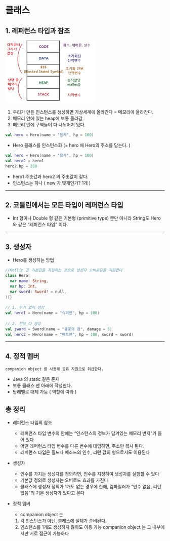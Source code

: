 # 클래스

## 1. 레퍼런스 타입과 참조
![img.png](img.png)
 
1. 우리가 만든 인스턴스를 생성하면 가상세계에 올라간다 = 메모리에 올라간다.
2. 메모리 안에 있는 heap에 보통 올라감
3. 메모리 안에 구역들이 다 나뉘어져 있다.

```kotlin
val hero = Hero(name = "용사", hp = 100)
```
- Hero 클래스를 인스턴스화 (= hero 에 Hero의 주소를 담는다. )

```kotlin
val hero = Hero(name = "용사", hp = 100)
val hero2 = hero1
hero2.hp = 200
```
 - hero1 주솟값과 hero2 의 주솟값이 같다. 
 - 인스턴스는 하나 ( new 가 몇개인가? 1개 )

----------

## 2. 코틀린에서는 모든 타입이 레퍼런스 타입
- Int 형이나 Double 형 같은 기본형 (primitive type) 뿐만 아니라 String도
Hero 와 같은 “레퍼런스 타입" 이다.

----------

## 3. 생성자
- Hero를 생성하는 방법
```kotlin
//Kotlin 은 기본값을 지정하는 것으로 생성자 오버로딩을 지원한다
class Hero(
  var name: String,
  var hp: Int,
  var sword: Sword? = null,
){}

// 1. 무기 없이 생성 
val hero1 = Hero(name = "슈퍼맨", hp = 100)

// 2. 전부 다 생성
val sword = Sword(name = "불꽃의 검", damage = 5)
val hero2 = Hero(name = "배트맨", hp = 100, sword = sword)
```

----------

## 4. 정적 멤버
    companion object 를 사용해 공유 자원으로 취급한다.
 - Java 의 static 같은 존재
 - 보통 클래스 맨 아래에 작성한다.
 - 탑레벨로 대체 가능 ( 역할에 따라 )

## 총 정리
- 레퍼런스 타입의 참조
    - 레퍼런스 타입 변수의 안에는 “인스턴스의 정보가 담겨있는 메모리 번지"가 들어 있다
    - 어떤 레퍼런스 타입 변수를 다른 변수에 대입하면, 주소만 복사 된다.
    - 레퍼런스 타입은 필드나 메소드의 인수, 리턴 값의 형으로서도 이용된다

- 생성자
  - 인수를 가지는 생성자를 정의하면, 인수를 지정하여 생성자를 실행할 수 있다
  - 기본값 정의로 생성자는 오버로드 효과를 가진다
  - 클래스에 생성자 정의가 1개도 없는 경우에 한해, 컴파일러가 “인수 없음, 리턴 없음"의 기본 생성자가 있다고 본다

- 정적 멤버
  - companion object 는 
  1. 각 인스턴스가 아닌, 클래스에 실체가 준비된다.
  2. 인스턴스를 1개도 생성하지 않아도 이용 가능
     companion object 는 그 내부에서만 서로 접근이 가능하다